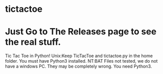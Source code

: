 # tictactoe
# Just Go to The Releases page to see the real stuff. 
Tic Tac Toe in Python!
Unix:Keep TicTacToe and tictactoe.py in the home folder. You must have Python3 installed.
NT:BAT Files not tested, we do not have a windows PC. They may be completely wrong. You need Python3.
